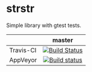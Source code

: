 strstr
======

Simple library with gtest tests.

|           |   master   |
|:----------|:----------:|
| Travis-CI | [![Build Status](https://travis-ci.org/Argentumbolo/my_strstr.svg?branch=master)](https://travis-ci.org/Argentumbolo/my_strstr)
| AppVeyor |[![Build status](https://ci.appveyor.com/api/projects/status/my3akv6356a80hnv/branch/master?svg=true)](https://ci.appveyor.com/project/Argentumbolo/my-strstr/branch/master)
